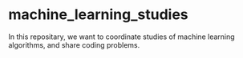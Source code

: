 # machine_learning_studies

In this repositary, we want to coordinate studies of machine learning algorithms, and share coding problems.
